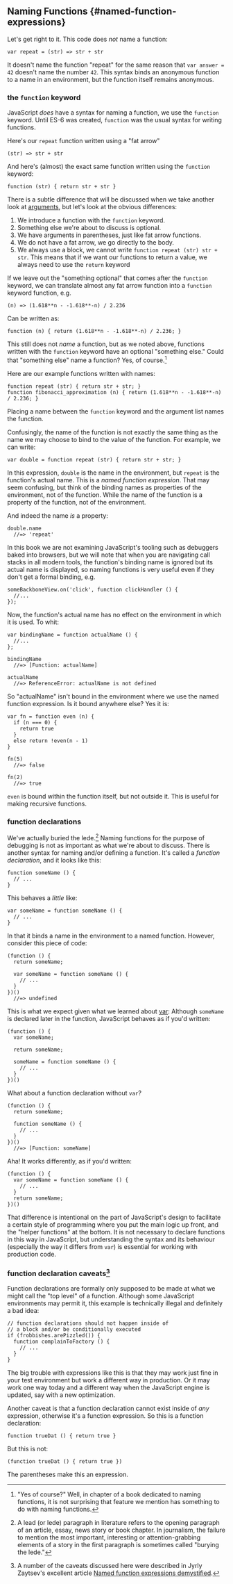 ## Naming Functions {#named-function-expressions}

Let's get right to it. This code does *not* name a function:

    var repeat = (str) => str + str
    
It doesn't name the function "repeat" for the same reason that `var answer = 42` doesn't name the number `42`. This syntax binds an anonymous function to a name in an environment, but the function itself remains anonymous.

### the `function` keyword

JavaScript *does* have a syntax for naming a function, we use the `function` keyword. Until ES-6 was created, `function` was the usual syntax for writing functions.

Here's our `repeat` function written using a "fat arrow"

    (str) => str + str
    
And here's (almost) the exact same function written using the `function` keyword:

    function (str) { return str + str }
    
There is a subtle difference that will be discussed when we take another look at [arguments](#arguments-again), but let's look at the obvious differences:

1. We introduce a function with the `function` keyword.
1. Something else we're about to discuss is optional.
1. We have arguments in parentheses, just like fat arrow functions.
1. We do not have a fat arrow, we go directly to the body.
1. We always use a block, we cannot write `function repeat (str) str + str`. This means that if we want our functions to return a value, we always need to use the `return` keyword

If we leave out the "something optional" that comes after the `function` keyword, we can translate almost any fat arrow function into a `function` keyword function, e.g.

    (n) => (1.618**n - -1.618**-n) / 2.236
    
Can be written as:

    function (n) { return (1.618**n - -1.618**-n) / 2.236; }
    
This still does not *name* a function, but as we noted above, functions written with the `function` keyword have an optional "something else." Could that "something else" name a function? Yes, of course.[^ofcourse]

[^ofcourse]: "Yes of course?" Well, in chapter of a book dedicated to naming functions, it is not surprising that feature we mention has something to do with naming functions.

Here are our example functions written with names:

    function repeat (str) { return str + str; }
    function fibonacci_approximation (n) { return (1.618**n - -1.618**-n) / 2.236; }
    
Placing a name between the `function` keyword and the argument list names the function.

Confusingly, the name of the function is not exactly the same thing as the name we may choose to bind to the value of the function. For example, we can write:

    var double = function repeat (str) { return str + str; }

In this expression, `double` is the name in the environment, but `repeat` is the function's actual name. This is a *named function expression*. That may seem confusing, but think of the binding names as properties of the environment, not of the function. While the name of the function is a property of the function, not of the environment.

And indeed the name *is* a property:

    double.name
      //=> 'repeat'

In this book we are not examining JavaScript's tooling such as debuggers baked into browsers, but we will note that when you are navigating call stacks in all modern tools, the function's binding name is ignored but its actual name is displayed, so naming functions is very useful even if they don't get a formal binding, e.g.

    someBackboneView.on('click', function clickHandler () {
      //...
    });

Now, the function's actual name has no effect on the environment in which it is used. To whit:

    var bindingName = function actualName () {
      //...
    };
    
    bindingName
      //=> [Function: actualName]

    actualName
      //=> ReferenceError: actualName is not defined
      
So "actualName" isn't bound in the environment where we use the named function expression. Is it bound anywhere else? Yes it is:

    var fn = function even (n) {
      if (n === 0) {
        return true
      }
      else return !even(n - 1)
    }
    
    fn(5)
      //=> false
    
    fn(2)
      //=> true
      
`even` is bound within the function itself, but not outside it. This is useful for making recursive functions.
    
### function declarations

We've actually buried the lede.[^lede] Naming functions for the purpose of debugging is not as important as what we're about to discuss. There is another syntax for naming and/or defining a function. It's called a *function declaration*, and it looks like this:

    function someName () {
      // ...
    }
    
This behaves a *little* like:

    var someName = function someName () {
      // ...
    }
    
In that it binds a name in the environment to a named function. However, consider this piece of code:

    (function () {
      return someName;
      
      var someName = function someName () {
        // ...
      }
    })()
      //=> undefined  
      
This is what we expect given what we learned about [var](#var): Although `someName` is declared later in the function, JavaScript behaves as if you'd written:

    (function () {
      var someName;
      
      return someName;
      
      someName = function someName () {
        // ...
      }
    })()

What about a function declaration without `var`?

    (function () {
      return someName;
      
      function someName () {
        // ...
      }
    })()
      //=> [Function: someName]

Aha! It works differently, as if you'd written:

    (function () {
      var someName = function someName () {
        // ...
      }
      return someName;
    })()

That difference is intentional on the part of JavaScript's design to facilitate a certain style of programming where you put the main logic up front, and the "helper functions" at the bottom. It is not necessary to declare functions in this way in JavaScript, but understanding the syntax and its behaviour (especially the way it differs from `var`) is essential for working with production code.

### function declaration caveats[^caveats]

Function declarations are formally only supposed to be made at what we might call the "top level" of a function. Although some JavaScript environments may permit it, this example is technically illegal and definitely a bad idea:

    // function declarations should not happen inside of 
    // a block and/or be conditionally executed
    if (frobbishes.arePizzled()) {
      function complainToFactory () {
        // ...
      }
    }

The big trouble with expressions like this is that they may work just fine in your test environment but work a different way in production. Or it may work one way today and a different way when the JavaScript engine is updated, say with a new optimization.

Another caveat is that a function declaration cannot exist inside of *any* expression, otherwise it's a function expression. So this is a function declaration:

    function trueDat () { return true }

But this is not:

    (function trueDat () { return true })
    
The parentheses make this an expression.

[^lede]: A lead (or lede) paragraph in literature refers to the opening paragraph of an article, essay, news story or book chapter. In journalism, the failure to mention the most important, interesting or attention-grabbing elements of a story in the first paragraph is sometimes called "burying the lede."

[^caveats]: A number of the caveats discussed here were described in Jyrly Zaytsev's excellent article [Named function expressions demystified](http://kangax.github.com/nfe/).